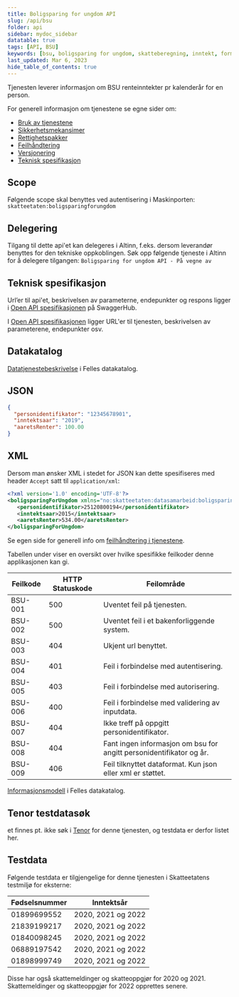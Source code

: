 ```yaml
---
title: Boligsparing for ungdom API
slug: /api/bsu
folder: api
sidebar: mydoc_sidebar
datatable: true
tags: [API, BSU]
keywords: [bsu, boligsparing for ungdom, skatteberegning, inntekt, formue]
last_updated: Mar 6, 2023
hide_table_of_contents: true
---
```

<summary>Tjenesten leverer informasjon om BSU renteinntekter pr kalenderår for en person.</summary>

<Tabs underline={true}>
<TabItem headerText="Om tjenesten" itemKey="itemKey-1" default>

For generell informasjon om tjenestene se egne sider om:
* [Bruk av tjenestene](../om/bruk.md)
* [Sikkerhetsmekansimer](../om/sikkerhet.md)
* [Rettighetspakker](../om/rettighetspakker.md) 
* [Feilhåndtering](../om/feil.md)
* [Versjonering](../om/versjoner.md)
* [Teknisk spesifikasjon](../om/tekniskspesifikasjon.md)

## Scope
Følgende scope skal benyttes ved autentisering i Maskinporten: `skatteetaten:boligsparingforungdom`

## Delegering
Tilgang til dette api'et kan delegeres i Altinn, f.eks. dersom leverandør benyttes for den tekniske oppkoblingen. Søk opp følgende tjeneste i Altinn for å delegere tilgangen: `Boligsparing for ungdom API - På vegne av`

## Teknisk spesifikasjon
Url’er til api'et, beskrivelsen av parameterne, endepunkter og respons ligger i [Open API spesifikasjonen](https://app.swaggerhub.com/apis/Skatteetaten_Deling/boligsparing-for-ungdom-api) på SwaggerHub.

I [Open API spesifikasjonen](../om/tekniskspesifikasjon.md) ligger URL'er til tjenesten, beskrivelsen av parameterene, endepunkter osv.
 
## Datakatalog
 [Datatjenestebeskrivelse](https://data.norge.no/dataservices/37b70e5e-b862-3c66-a5f1-4dca6ee30afb) i Felles datakatalog.

</TabItem>
<TabItem headerText="Eksempler" itemKey="itemKey-2">

## JSON

```json
{
  "personidentifikator": "12345678901",
  "inntektsaar": "2019",
  "aaretsRenter": 100.00
}
```

## XML

Dersom man ønsker XML i stedet for JSON kan dette spesifiseres med header `Accept` satt til `application/xml`:

```xml
<?xml version='1.0' encoding='UTF-8'?>
<boligsparingForUngdom xmlns="no:skatteetaten:datasamarbeid:boligsparingforungdom:v1">
   <personidentifikator>25120800194</personidentifikator>
   <inntektsaar>2015</inntektsaar>
   <aaretsRenter>534.00</aaretsRenter>
</boligsparingForUngdom>
```
</TabItem>
<TabItem headerText="Feilkoder" itemKey="itemKey-3">

Se egen side for generell info om [feilhåndtering i tjenestene](../om/feil.md).

Tabellen under viser en oversikt over hvilke spesifikke feilkoder denne applikasjonen kan gi. 

| Feilkode | HTTP Statuskode | Feilområde                                                          |
|----------|-----------------|---------------------------------------------------------------------|
| BSU-001   | 500 | Uventet feil på tjenesten.                                          |
| BSU-002   | 500 | Uventet feil i et bakenforliggende system.                          |
| BSU-003   | 404 | Ukjent url benyttet.                                                |
| BSU-004   | 401 | Feil i forbindelse med autentisering.                               |
| BSU-005   | 403 | Feil i forbindelse med autorisering.                                |
| BSU-006   | 400 | Feil i forbindelse med validering av inputdata.                     |
| BSU-007   | 404 | Ikke treff på oppgitt personidentifikator.                          |
| BSU-008   | 404 | Fant ingen informasjon om bsu for angitt personidentifikator og år. |
| BSU-009   | 406 | Feil tilknyttet dataformat. Kun json eller xml er støttet.          |

</TabItem>
<TabItem headerText="Informasjonsmodell" itemKey="itemKey-4">

[Informasjonsmodell](https://data.norge.no/informationmodels/5d368189-6de9-31a2-b2d6-bc78f4de5f23) i Felles datakatalog.

</TabItem>

<TabItem headerText="Test" itemKey="itemKey-5">

## Tenor testdatasøk
et finnes pt. ikke søk i [Tenor](../test/tenor.md) for denne tjenesten, og testdata er derfor listet her.

## Testdata
Følgende testdata er tilgjengelige for denne tjenesten i Skatteetatens testmiljø for eksterne: 

| Fødselsnummer | Inntektsår |
|---|---|
| 01899699552	| 2020, 2021 og 2022 | 
| 21839199217	| 2020, 2021 og 2022 |
| 01840098245	| 2020, 2021 og 2022 |
| 06889197542	| 2020, 2021 og 2022 |
| 01898999749	| 2020, 2021 og 2022 |

Disse har også skattemeldinger og skatteoppgjør for 2020 og 2021.
Skattemeldinger og skatteoppgjør for 2022 opprettes senere.
  
</TabItem>
</Tabs>
